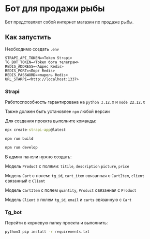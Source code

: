 # Бот для продажи рыбы

Бот предстовляет собой интернет магазин по продаже рыбы.

## Как запустить

Необходимо создать `.env`

```.env
STRAPI_API_TOKEN=<Token Strapi>
TG_BOT_TOKEN=<Token бота телеграм>
REDIS_ADDRESS=<Адрес Redis>
REDIS_PORT=<Порт Redis>
REDIS_PASSWORD=<пароль Redis>
URL_STARPI=<http://localhost:1337>

```

### Strapi

Работоспособность гарантирована на `python 3.12.X` и `node 22.12.X`

Также должен быть установлен `npm` любой версии

Для создания проекта выполните команды:

```cmd
npx create-strapi-app@latest
```

```cmd
npm run build
```

```cmd
npm run develop
```

В админ панели нужно создать:

Модель `Product` с полями: `titile`, `description` `picture`, `price`

Модель `Cart` с полем: `tg_id`, `cart_item` связанная с `CartItem`, `client` связанный с `Client`

Модель `CartItem` с полем `quantity`, `Product` связанная с `Product`

Модель `Client` с полем `tg_id`, `email` и `carts` связанную с `Cart`

### Tg_bot

Перейти в корневую папку проекта и выполнить:

```cmd
python3 pip install -r requirements.txt
```
